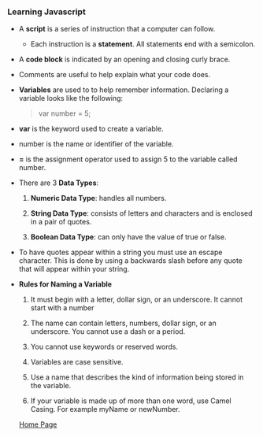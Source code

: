 ### Learning Javascript
- A **script** is a series of instruction that a computer can follow.

  - Each instruction is a **statement**. All statements end with a semicolon.

- A **code block** is indicated by an opening and closing curly brace.

- Comments are useful to help explain what your code does.  

- **Variables** are used to to help remember information. Declaring a variable looks like the following:

  >var number = 5;

- **var** is the keyword used to create a variable.

- number is the name or identifier of the variable.

- **=** is the assignment operator used to assign 5 to the variable called number.


- There are 3 **Data Types**:

  1. **Numeric Data Type**: handles all numbers.

  2. **String Data Type**: consists of letters and characters and is enclosed in a pair of quotes.

  3. **Boolean Data Type**: can only have the value of true or false.

- To have quotes appear within a string you must use an escape character. This is done by using a backwards slash before any quote that will appear within your string.

- **Rules for Naming a Variable**

  1. It must begin with a letter, dollar sign, or an underscore.  It cannot start with a number

  2. The name can contain letters, numbers, dollar sign, or an underscore.  You cannot use a dash or a period.

  3. You cannot use keywords or reserved words.

  4. Variables are case sensitive.

  5. Use a name that describes the kind of information being stored in the variable.

  6. If your variable is made up of more than one word, use Camel Casing.  For example myName or newNumber.

  [Home Page](https://slakeyj.github.io/)



  

